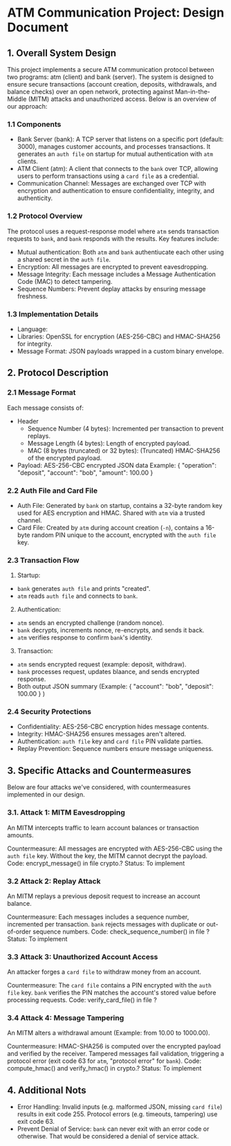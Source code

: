 # ATM Communication Project: Design Document

## 1. Overall System Design
This project implements a secure ATM communication protocol between two programs: atm (client) and bank (server). The system is designed to ensure secure transactions (account creation, deposits, withdrawals, and balance checks) over an open network, protecting against Man-in-the-Middle (MITM) attacks and unauthorized access. Below is an overview of our approach:

### 1.1 Components
- Bank Server (bank): A TCP server that listens on a specific port (default: 3000), manages customer accounts, and processes transactions. It generates an `auth file` on startup for mutual authentication with `atm` clients.
- ATM Client (atm): A client that connects to the `bank` over TCP, allowing users to perform transactions using a `card file` as a credential.
- Communication Channel: Messages are exchanged over TCP with encryption and authentication to ensure confidentiality, integrity, and authenticity.

### 1.2 Protocol Overview
The protocol uses a request-response model where `atm` sends transaction requests to `bank`, and `bank` responds with the results. Key features include:
- Mutual authentication: Both `atm` and `bank` authentiucate each other using a shared secret in the `auth file`.
- Encryption: All messages are encrypted to prevent eavesdropping.
- Message Integrity: Each message includes a Message Authentication Code (MAC) to detect tampering.
- Sequence Numbers: Prevent deplay attacks by ensuring message freshness.

### 1.3 Implementation Details
- Language:
- Libraries: OpenSSL for encryption (AES-256-CBC) and HMAC-SHA256 for integrity.
- Message Format: JSON payloads wrapped in a custom binary envelope.

## 2. Protocol Description
### 2.1 Message Format
Each message consists of:
- Header
	- Sequence Number (4 bytes): Incremented per transaction to prevent replays.
	- Message Length (4 bytes): Length of encrypted payload.
	- MAC (8 bytes (truncated) or 32 bytes): (Truncated) HMAC-SHA256 of the encrypted payload.
- Payload: AES-256-CBC encrypted JSON data
	Example: { "operation": "deposit", "account": "bob", "amount": 100.00 }

### 2.2 Auth File and Card File
- Auth File: Generated by `bank` on startup, contains a 32-byte random key used for AES encryption and HMAC. Shared with `atm` via a trusted channel.
- Card File: Created by `atm` during account creation (`-n`), contains a 16-byte random PIN unique to the account, encrypted with the `auth file` key.

### 2.3 Transaction Flow
1. Startup:
- `bank` generates `auth file` and prints "created".
- `atm` reads `auth file` and connects to `bank`.

2. Authentication:
- `atm` sends an encrypted challenge (random nonce).
- `bank` decrypts, increments nonce, re-encrypts, and sends it back.
- `atm` verifies response to confirm `bank`'s identity.

3. Transaction:
- `atm` sends encrypted request (example: deposit, withdraw).
- `bank` processes request, updates blaance, and sends encrypted response.
- Both output JSON summary (Example: { "account": "bob", "deposit": 100.00 } )

### 2.4 Security Protections
- Confidentiality: AES-256-CBC encryption hides message contents.
- Integrity: HMAC-SHA256 ensures messages aren't altered.
- Authentication: `auth file` key and `card file` PIN validate parties.
- Replay Prevention: Sequence numbers ensure message uniqueness.

## 3. Specific Attacks and Countermeasures

Below are four attacks we've considered, with countermeasures implemented in our design.

### 3.1. Attack 1: MITM Eavesdropping
An MITM intercepts traffic to learn account balances or transaction amounts.

Countermeasure: All messages are encrypted with AES-256-CBC using the `auth file` key. Without the key, the MITM cannot decrypt the payload.
Code: encrypt_message() in file crypto.?
Status: To implement

### 3.2 Attack 2: Replay Attack
An MITM replays a previous deposit request to increase an account balance.

Countermeasure: Each messages includes a sequence number, incremented per transaction. `bank` rejects messages with duplicate or out-of-order sequence numbers.
Code: check_sequence_number() in file ?
Status: To implement

### 3.3 Attack 3: Unauthorized Account Access
An attacker forges a `card file` to withdraw money from an account.

Countermeasure: The `card file` contains a PIN encrypted with the `auth file` key. `bank` verifies the PIN matches the account's stored value before processing requests.
Code: verify_card_file() in file ?

### 3.4 Attack 4: Message Tampering
An MITM alters a withdrawal amount (Example: from 10.00 to 1000.00).

Countermeasure: HMAC-SHA256 is computed over the encrypted payload and verified by the receiver. Tampered messages fail validation, triggering a protocol error (exit code 63 for `atm`, "protocol error" for `bank`).
Code: compute_hmac() and verify_hmac() in crypto.?
Status: To implement

## 4. Additional Nots
- Error Handling: Invalid inputs (e.g. malformed JSON, missing `card file`) results in exit code 255. Protocol errors (e.g. timeouts, tampering) use exit code 63.
- Prevent Denial of Service: `bank` can never exit with an error code or otherwise. That would be considered a denial of service attack.




